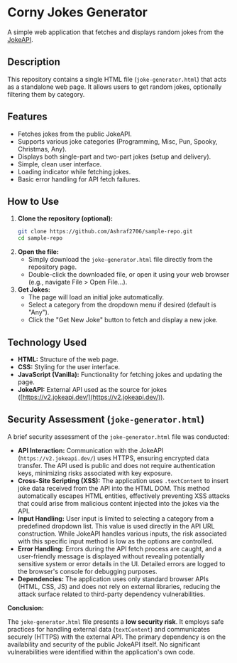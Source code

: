 # Corny Jokes Generator

A simple web application that fetches and displays random jokes from the [JokeAPI](https://jokeapi.dev/).

## Description

This repository contains a single HTML file (`joke-generator.html`) that acts as a standalone web page. It allows users to get random jokes, optionally filtering them by category.

## Features

*   Fetches jokes from the public JokeAPI.
*   Supports various joke categories (Programming, Misc, Pun, Spooky, Christmas, Any).
*   Displays both single-part and two-part jokes (setup and delivery).
*   Simple, clean user interface.
*   Loading indicator while fetching jokes.
*   Basic error handling for API fetch failures.

## How to Use

1.  **Clone the repository (optional):**
    ```bash
    git clone https://github.com/Ashraf2706/sample-repo.git
    cd sample-repo
    ```
2.  **Open the file:**
    *   Simply download the `joke-generator.html` file directly from the repository page.
    *   Double-click the downloaded file, or open it using your web browser (e.g., navigate File > Open File...).
3.  **Get Jokes:**
    *   The page will load an initial joke automatically.
    *   Select a category from the dropdown menu if desired (default is "Any").
    *   Click the "Get New Joke" button to fetch and display a new joke.

## Technology Used

*   **HTML:** Structure of the web page.
*   **CSS:** Styling for the user interface.
*   **JavaScript (Vanilla):** Functionality for fetching jokes and updating the page.
*   **JokeAPI:** External API used as the source for jokes ([https://v2.jokeapi.dev/](https://v2.jokeapi.dev/)).

## Security Assessment (`joke-generator.html`)

A brief security assessment of the `joke-generator.html` file was conducted:

*   **API Interaction:** Communication with the JokeAPI (`https://v2.jokeapi.dev/`) uses HTTPS, ensuring encrypted data transfer. The API used is public and does not require authentication keys, minimizing risks associated with key exposure.
*   **Cross-Site Scripting (XSS):** The application uses `.textContent` to insert joke data received from the API into the HTML DOM. This method automatically escapes HTML entities, effectively preventing XSS attacks that could arise from malicious content injected into the jokes via the API.
*   **Input Handling:** User input is limited to selecting a category from a predefined dropdown list. This value is used directly in the API URL construction. While JokeAPI handles various inputs, the risk associated with this specific input method is low as the options are controlled.
*   **Error Handling:** Errors during the API fetch process are caught, and a user-friendly message is displayed without revealing potentially sensitive system or error details in the UI. Detailed errors are logged to the browser's console for debugging purposes.
*   **Dependencies:** The application uses only standard browser APIs (HTML, CSS, JS) and does not rely on external libraries, reducing the attack surface related to third-party dependency vulnerabilities.

**Conclusion:**

The `joke-generator.html` file presents a **low security risk**. It employs safe practices for handling external data (`textContent`) and communicates securely (HTTPS) with the external API. The primary dependency is on the availability and security of the public JokeAPI itself. No significant vulnerabilities were identified within the application's own code.
